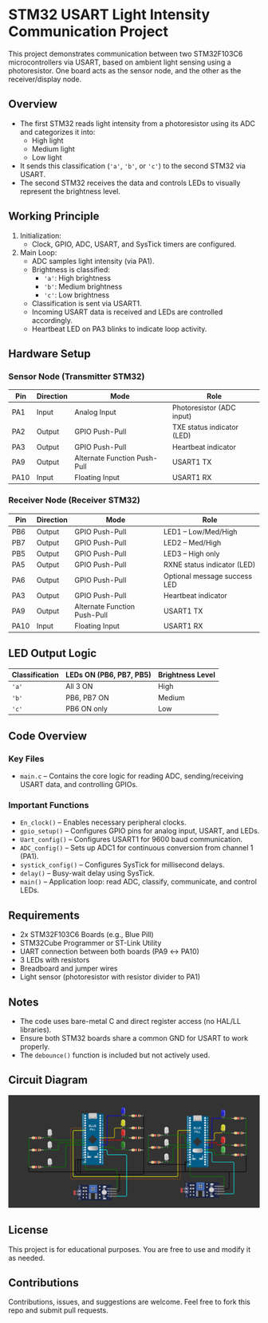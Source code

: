 
# STM32 USART Light Intensity Communication Project

This project demonstrates communication between two STM32F103C6 microcontrollers via USART, based on ambient light sensing using a photoresistor. One board acts as the sensor node, and the other as the receiver/display node.

## Overview

- The first STM32 reads light intensity from a photoresistor using its ADC and categorizes it into:
  - High light
  - Medium light
  - Low light
- It sends this classification (`'a'`, `'b'`, or `'c'`) to the second STM32 via USART.
- The second STM32 receives the data and controls LEDs to visually represent the brightness level.

## Working Principle

1. Initialization:
   - Clock, GPIO, ADC, USART, and SysTick timers are configured.
2. Main Loop:
   - ADC samples light intensity (via PA1).
   - Brightness is classified:
     - `'a'`: High brightness
     - `'b'`: Medium brightness
     - `'c'`: Low brightness
   - Classification is sent via USART1.
   - Incoming USART data is received and LEDs are controlled accordingly.
   - Heartbeat LED on PA3 blinks to indicate loop activity.

## Hardware Setup

### Sensor Node (Transmitter STM32)

| Pin  | Direction | Mode                         | Role                           |
|------|-----------|------------------------------|--------------------------------|
| PA1  | Input     | Analog Input                 | Photoresistor (ADC input)      |
| PA2  | Output    | GPIO Push-Pull               | TXE status indicator (LED)     |
| PA3  | Output    | GPIO Push-Pull               | Heartbeat indicator            |
| PA9  | Output    | Alternate Function Push-Pull | USART1 TX                      |
| PA10 | Input     | Floating Input               | USART1 RX                      |

### Receiver Node (Receiver STM32)

| Pin  | Direction | Mode                         | Role                             |
|------|-----------|------------------------------|----------------------------------|
| PB6  | Output    | GPIO Push-Pull               | LED1 – Low/Med/High              |
| PB7  | Output    | GPIO Push-Pull               | LED2 – Med/High                  |
| PB5  | Output    | GPIO Push-Pull               | LED3 – High only                 |
| PA5  | Output    | GPIO Push-Pull               | RXNE status indicator (LED)      |
| PA6  | Output    | GPIO Push-Pull               | Optional message success LED     |
| PA3  | Output    | GPIO Push-Pull               | Heartbeat indicator              |
| PA9  | Output    | Alternate Function Push-Pull | USART1 TX                        |
| PA10 | Input     | Floating Input               | USART1 RX                        |

## LED Output Logic

| Classification | LEDs ON (PB6, PB7, PB5) | Brightness Level |
|----------------|-------------------------|------------------|
| `'a'`          | All 3 ON                | High             |
| `'b'`          | PB6, PB7 ON             | Medium           |
| `'c'`          | PB6 ON only             | Low              |

## Code Overview

### Key Files

- `main.c` – Contains the core logic for reading ADC, sending/receiving USART data, and controlling GPIOs.

### Important Functions

- `En_clock()` – Enables necessary peripheral clocks.
- `gpio_setup()` – Configures GPIO pins for analog input, USART, and LEDs.
- `Uart_config()` – Configures USART1 for 9600 baud communication.
- `ADC_config()` – Sets up ADC1 for continuous conversion from channel 1 (PA1).
- `systick_config()` – Configures SysTick for millisecond delays.
- `delay()` – Busy-wait delay using SysTick.
- `main()` – Application loop: read ADC, classify, communicate, and control LEDs.

## Requirements

- 2x STM32F103C6 Boards (e.g., Blue Pill)
- STM32Cube Programmer or ST-Link Utility
- UART connection between both boards (PA9 ↔ PA10)
- 3 LEDs with resistors
- Breadboard and jumper wires
- Light sensor (photoresistor with resistor divider to PA1)

## Notes

- The code uses bare-metal C and direct register access (no HAL/LL libraries).
- Ensure both STM32 boards share a common GND for USART to work properly.
- The `debounce()` function is included but not actively used.

## Circuit Diagram

![Circuit Diagram](circuit_diagram.png)

## License

This project is for educational purposes. You are free to use and modify it as needed.

## Contributions

Contributions, issues, and suggestions are welcome. Feel free to fork this repo and submit pull requests.

